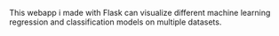 This webapp i made with Flask can visualize different machine learning regression and classification models on multiple datasets.
